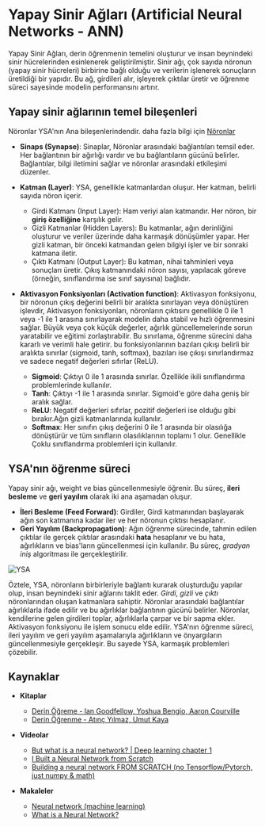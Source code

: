 
# Yapay Sinir Ağları (Artificial Neural Networks - ANN)
Yapay Sinir Ağları, derin öğrenmenin temelini oluşturur ve insan beynindeki sinir hücrelerinden esinlenerek geliştirilmiştir. Sinir ağı, çok sayıda nöronun (yapay sinir hücreleri) birbirine bağlı olduğu ve verilerin işlenerek sonuçların üretildiği bir yapıdır. Bu ağ, girdileri alır, işleyerek çıktılar üretir ve öğrenme süreci sayesinde modelin performansını artırır.

## Yapay sinir ağlarının temel bileşenleri
Nöronlar YSA'nın Ana bileşenlerindendir. daha fazla bilgi için [Nöronlar](./01_Neuron/neuron.md)

- **Sinaps (Synapse)**: Sinaplar, Nöronlar arasındaki bağlantıları temsil eder. Her bağlantının bir ağırlığı vardır ve bu bağlantıların gücünü belirler. Bağlantılar, bilgi iletimini sağlar ve nöronlar arasındaki etkileşimi düzenler.

- **Katman (Layer)**: YSA, genellikle katmanlardan oluşur. Her katman, belirli sayıda nöron içerir. 
    - Girdi Katmanı (Input Layer): Ham veriyi alan katmandır. Her nöron, bir **giriş özelliğine** karşılık gelir.
    - Gizli Katmanlar (Hidden Layers): Bu katmanlar, ağın derinliğini oluşturur ve veriler üzerinde daha karmaşık dönüşümler yapar. Her gizli katman, bir önceki katmandan gelen bilgiyi işler ve bir sonraki katmana iletir. 
    - Çıktı Katmanı (Output Layer): Bu katman, nihai tahminleri veya sonuçları üretir. Çıkış katmanındaki nöron sayısı, yapılacak göreve (örneğin, sınıflandırma ise sınıf sayısına) bağlıdır. 
- **Aktivasyon Fonksiyonları (Activation function)**: Aktivasyon fonksiyonu, bir nöronun çıkış değerini belirli bir aralıkta sınırlayan veya dönüştüren işlevdir, Aktivasyon fonksiyonları, nöronların çıktısını genellikle 0 ile 1 veya -1 ile 1 arasına sınırlayarak modelin daha stabil ve hızlı öğrenmesini sağlar. Büyük veya çok küçük değerler, ağırlık güncellemelerinde sorun yaratabilir ve eğitimi zorlaştırabilir. Bu sınırlama, öğrenme sürecini daha kararlı ve verimli hale getirir. bu fonksiyonlarının bazıları çıkışı belirli bir aralıkta sınırlar (sigmoid, tanh, softmax), bazıları ise çıkışı sınırlandırmaz ve sadece negatif değerleri sıfırlar (ReLU).
    * **Sigmoid**: Çıktıyı 0 ile 1 arasında sınırlar. Özellikle ikili sınıflandırma problemlerinde kullanılır.
    * **Tanh**: Çıktıyı -1 ile 1 arasında sınırlar. Sigmoid'e göre daha geniş bir aralık sağlar.
    * **ReLU**: Negatif değerleri sıfırlar, pozitif değerleri ise olduğu gibi bırakır.Ağın gizli katmanlarında kullanılır. 
    * **Softmax**: Her sınıfın çıkış değerini 0 ile 1 arasında bir olasılığa dönüştürür ve tüm sınıfların olasılıklarının toplamı 1 olur. Genellikle Çoklu sınıflandırma problemleri için kullanılır.

## YSA'nın öğrenme süreci
Yapay sinir ağı, weight ve bias güncellenmesiyle öğrenir. Bu süreç, **ileri besleme** ve **geri yayılım** olarak iki ana aşamadan oluşur.
- **İleri Besleme (Feed Forward)**: Girdiler, Girdi katmanından başlayarak ağın son katmanına kadar iler ve her nöronun çıktısı hesaplanır.
- **Geri Yayılım (Backpropagation)**: Ağın öğrenme sürecinde, tahmin edilen çıktılar ile gerçek çıktılar arasındaki **hata** hesaplanır ve bu hata, ağırlıkların ve bias'ların güncellenmesi için kullanılır. Bu süreç, *gradyan iniş* algoritması ile gerçekleştirilir. 

![YSA](https://media.springernature.com/lw1200/springer-static/image/art%3A10.1038%2Fs41377-024-01590-3/MediaObjects/41377_2024_1590_Fig3_HTML.png)

Öztele, YSA, nöronların birbirleriyle bağlantı kurarak oluşturduğu yapılar olup, insan beynindeki sinir ağlarını taklit eder. *Girdi*, *gizli* ve *çıktı* nöronlarından oluşan katmanlara sahiptir. Nöronlar arasındaki bağlantılar ağırlıklarla ifade edilir ve bu ağırlıklar bağlantının gücünü belirler. Nöronlar, kendilerine gelen girdileri toplar, ağırlıklarla çarpar ve bir sapma ekler. Aktivasyon fonksiyonu ile işlem sonucu elde edilir. YSA'nın öğrenme süreci, ileri yayılım ve geri yayılım aşamalarıyla ağırlıkların ve önyargıların güncellenmesiyle gerçekleşir. Bu sayede YSA, karmaşık problemleri çözebilir.

## Kaynaklar
- **Kitaplar**
    - [Derin Öğreme - lan Goodfellow, Yoshua Bengio, Aaron Courville](https://www.deeplearningbook.org/)
    - [Derin Öğrenme - Atınç Yılmaz, Umut Kaya](https://media.licdn.com/dms/image/v2/C4D12AQFDF9z0ln1kpw/article-inline_image-shrink_1500_2232/article-inline_image-shrink_1500_2232/0/1632038701154?e=2147483647&v=beta&t=BjA2nwSNg9EgS0h2qqaA6qMZXvEwSyS2rl4hsJpHdDY)

- **Videolar**
    - [But what is a neural network? | Deep learning chapter 1  ](https://www.youtube.com/watch?v=aircAruvnKk&t=186s)
    - [I Built a Neural Network from Scratch](https://www.youtube.com/watch?v=cAkMcPfY_Ns&t=30s)
    - [Building a neural network FROM SCRATCH (no Tensorflow/Pytorch, just numpy & math)](https://www.youtube.com/watch?v=w8yWXqWQYmU&t=83s)

- **Makaleler**
    - [Neural network (machine learning)](https://en.wikipedia.org/wiki/Neural_network_(machine_learning))
    - [What is a Neural Network?](https://aws.amazon.com/what-is/neural-network/)
